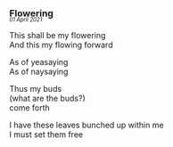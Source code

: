 ### Flowering
<p style="margin:0; margin-top: -1.25rem">
  <em>
    <small><small>01 April 2021</small></small>
  </em>
</p>

This shall be my flowering  
And this my flowing forward

As of yeasaying   
As of naysaying

Thus my buds  
(what are the buds?)  
come forth

I have these leaves bunched up within me   
I must set them free
